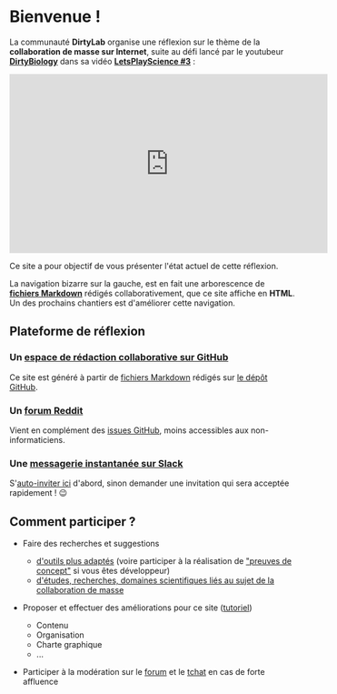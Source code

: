 # Bienvenue !

La communauté **DirtyLab** organise une réflexion sur le thème de la **collaboration de masse sur Internet**,
suite au défi lancé par le youtubeur [**DirtyBiology**](https://www.youtube.com/user/dirtybiology)
dans sa vidéo [**LetsPlayScience #3**](https://www.youtube.com/watch?v=noADnHKyRmc) :

<iframe width="560" height="315" src="https://www.youtube.com/embed/noADnHKyRmc" frameborder="0" allowfullscreen></iframe>

Ce site a pour objectif de vous présenter l'état actuel de cette réflexion.

La navigation bizarre sur la gauche, est en fait une arborescence de [**fichiers Markdown**](https://fr.wikipedia.org/wiki/Markdown) rédigés collaborativement,
que ce site affiche en **HTML**. Un des prochains chantiers est d'améliorer cette navigation.


## Plateforme de réflexion

### Un [**espace de rédaction collaborative** sur GitHub](https://github.com/sveinburne/lets-play-science)

Ce site est généré à partir de [fichiers Markdown](https://fr.wikipedia.org/wiki/Markdown) rédigés sur [le dépôt GitHub](https://github.com/sveinburne/lets-play-science).

### Un [**forum** Reddit](https://www.reddit.com/r/dirtylab)

Vient en complément des [issues GitHub](https://github.com/sveinburne/lets-play-science/issues), moins accessibles aux non-informaticiens.

### Une [**messagerie instantanée** sur Slack](https://dirtylab.slack.com)

S'[auto-inviter ici](http://gaelfoppolo.com/projets/dirtylab/slack/) d'abord,
sinon demander une invitation qui sera acceptée rapidement ! :wink:


## Comment participer ?

* Faire des recherches et suggestions
  * [d'outils plus adaptés](PRATIQUE/OUTILS.MD) (voire participer à la réalisation de ["preuves de concept"](PRATIQUE/POC.MD) si vous êtes développeur)
  * [d'études, recherches, domaines scientifiques liés au sujet de la collaboration de masse](THEORIE/INSPIRATION.MD)

* Proposer et effectuer des améliorations pour ce site ([tutoriel](HELP.MD))
  * Contenu
  * Organisation
  * Charte graphique
  * ...

* Participer à la modération sur le [forum](https://www.reddit.com/r/dirtylab) et le [tchat](https://dirtylab.slack.com)
en cas de forte affluence
